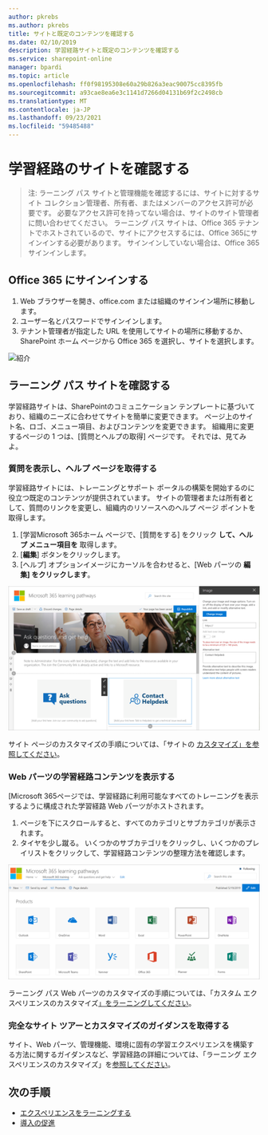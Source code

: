```yaml
---
author: pkrebs
ms.author: pkrebs
title: サイトと既定のコンテンツを確認する
ms.date: 02/10/2019
description: 学習経路サイトと既定のコンテンツを確認する
ms.service: sharepoint-online
manager: bpardi
ms.topic: article
ms.openlocfilehash: ff0f98195308e60a29b826a3eac90075cc8395fb
ms.sourcegitcommit: a93cae8ea6e3c1141d7266d04131b69f2c2498cb
ms.translationtype: MT
ms.contentlocale: ja-JP
ms.lasthandoff: 09/23/2021
ms.locfileid: "59485488"
---
```

# <a name="explore-the-site-of-learning-pathways"></a>学習経路のサイトを確認する

> 注: ラーニング パス サイトと管理機能を確認するには、サイトに対するサイト コレクション管理者、所有者、またはメンバーのアクセス許可が必要です。 必要なアクセス許可を持ってない場合は、サイトのサイト管理者に問い合わせてください。 ラーニング パス サイトは、Office 365 テナントでホストされているので、サイトにアクセスするには、Office 365にサインインする必要があります。 サインインしていない場合は、Office 365サインインします。 

## <a name="sign-in-to-office-365"></a>Office 365 にサインインする 

1.  Web ブラウザーを開き、office.com または組織のサインイン場所に移動します。 
2.  ユーザー名とパスワードでサインインします。
3.  テナント管理者が指定した URL を使用してサイトの場所に移動するか、SharePoint ホーム ページから Office 365 を選択し、サイトを選択します。 

![紹介](media/cg-introducing.png)

## <a name="explore-the-learning-pathways-site"></a>ラーニング パス サイトを確認する

学習経路サイトは、SharePointのコミュニケーション テンプレートに基づいており、組織のニーズに合わせてサイトを簡単に変更できます。 ページ上のサイト名、ロゴ、メニュー項目、およびコンテンツを変更できます。 組織用に変更するページの 1 つは、[質問とヘルプの取得] ページです。 それでは、見てみよ。

### <a name="view-the-ask-questions-and-get-help-page"></a>質問を表示し、ヘルプ ページを取得する

学習経路サイトには、トレーニングとサポート ポータルの構築を開始するのに役立つ既定のコンテンツが提供されています。 サイトの管理者または所有者として、質問のリンクを変更し、組織内のリソースへのヘルプ ページ ポイントを取得します。 

1.  [学習Microsoft 365ホーム ページで、[質問をする] をクリック **して、ヘルプ メニュー項目を** 取得します。
2.  [**編集**] ボタンをクリックします。
3.  [ヘルプ] オプションイメージにカーソルを合わせると、[Web パーツの **編集] をクリックします**。

![ヘルプの編集](media/cg-edithelp.png)

サイト ページのカスタマイズの手順については、「サイトの [カスタマイズ」を参照してください](custom_edithelp.md)。

### <a name="view-the-learning-pathways-content-in-the-web-part"></a>Web パーツの学習経路コンテンツを表示する
[Microsoft 365ページでは、学習経路に利用可能なすべてのトレーニングを表示するように構成された学習経路 Web パーツがホストされます。 

1. ページを下にスクロールすると、すべてのカテゴリとサブカテゴリが表示されます。
2. タイヤを少し蹴る。 いくつかのサブカテゴリをクリックし、いくつかのプレイリストをクリックして、学習経路コンテンツの整理方法を確認します。 

![Gotoall](media/cg-gotoall.png)

ラーニング パス Web パーツのカスタマイズの手順については、「カスタム エクスペリエンスのカスタマイズ[」をラーニングしてください](custom_overview.md)。

### <a name="get-a-complete-site-tour-and-customization-guidance"></a>完全なサイト ツアーとカスタマイズのガイダンスを取得する
サイト、Web パーツ、管理機能、環境に固有の学習エクスペリエンスを構築する方法に関するガイダンスなど、学習経路の詳細については、「ラーニング エクスペリエンスのカスタマイズ」を[参照してください](custom_overview.md)。

## <a name="next-steps"></a>次の手順
- [エクスペリエンスをラーニングする](custom_overview.md)
- [導入の促進](driveadoption.md) 
